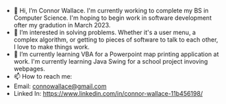 - 👋 Hi, I’m Connor Wallace. I'm currently working to complete my BS in Computer Science. I'm hoping to begin work in software development ofter my gradution in March 2023.
- 👀 I’m interested in solving problems. Whether it's a user menu, a complex algorithm, or getting to pieces of software to talk to each other, I love to make things work.
- 🌱 I’m currently learning VBA for a Powerpoint map printing application at work. I'm currently learning Java Swing for a school project invoving webpages.
- 📫 How to reach me:
- Email: connowallace@gmail.com
- Linked In: https://www.linkedin.com/in/connor-wallace-11b456198/

<!---
Connowallace/Connowallace is a ✨ special ✨ repository because its `README.md` (this file) appears on your GitHub profile.
You can click the Preview link to take a look at your changes.
--->

